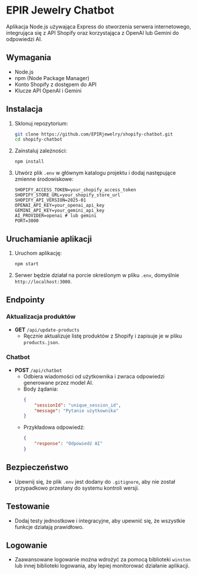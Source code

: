 # EPIR Jewelry Chatbot

Aplikacja Node.js używająca Express do stworzenia serwera internetowego, integrująca się z API Shopify oraz korzystająca z OpenAI lub Gemini do odpowiedzi AI.

## Wymagania

- Node.js
- npm (Node Package Manager)
- Konto Shopify z dostępem do API
- Klucze API OpenAI i Gemini

## Instalacja

1. Sklonuj repozytorium:
    ```bash
    git clone https://github.com/EPIRjewelry/shopify-chatbot.git
    cd shopify-chatbot
    ```

2. Zainstaluj zależności:
    ```bash
    npm install
    ```

3. Utwórz plik `.env` w głównym katalogu projektu i dodaj następujące zmienne środowiskowe:
    ```env
    SHOPIFY_ACCESS_TOKEN=your_shopify_access_token
    SHOPIFY_STORE_URL=your_shopify_store_url
    SHOPIFY_API_VERSION=2025-01
    OPENAI_API_KEY=your_openai_api_key
    GEMINI_API_KEY=your_gemini_api_key
    AI_PROVIDER=openai # lub gemini
    PORT=3000
    ```

## Uruchamianie aplikacji

1. Uruchom aplikację:
    ```bash
    npm start
    ```

2. Serwer będzie działał na porcie określonym w pliku `.env`, domyślnie `http://localhost:3000`.

## Endpointy

### Aktualizacja produktów

- **GET** `/api/update-products`
    - Ręcznie aktualizuje listę produktów z Shopify i zapisuje je w pliku `products.json`.

### Chatbot

- **POST** `/api/chatbot`
    - Odbiera wiadomości od użytkownika i zwraca odpowiedzi generowane przez model AI.
    - Body żądania:
      ```json
      {
          "sessionId": "unique_session_id",
          "message": "Pytanie użytkownika"
      }
      ```
    - Przykładowa odpowiedź:
      ```json
      {
          "response": "Odpowiedź AI"
      }
      ```

## Bezpieczeństwo

- Upewnij się, że plik `.env` jest dodany do `.gitignore`, aby nie został przypadkowo przesłany do systemu kontroli wersji.

## Testowanie

- Dodaj testy jednostkowe i integracyjne, aby upewnić się, że wszystkie funkcje działają prawidłowo.

## Logowanie

- Zaawansowane logowanie można wdrożyć za pomocą biblioteki `winston` lub innej biblioteki logowania, aby lepiej monitorować działanie aplikacji.
